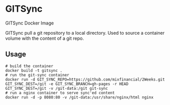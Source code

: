 # GITSync
GITSync Docker Image

GITSync pull a git repository to a local directory.  Used to source a container volume with the content of a git repo.

## Usage

```
# build the container
docker build -t gitsync .
# run the git-sync container
docker run -d GIT_SYNC_REPO=https://github.com/mixfinancial/2Weeks.git GIT_SYNC_DEST=/git -e GIT_SYNC_BRANCH=gh-pages -r HEAD GIT_SYNC_DEST=/git -v /git-data:/git git-sync
# run a nginx container to serve sync'ed content
docker run -d -p 8080:80 -v /git-data:/usr/share/nginx/html nginx 
